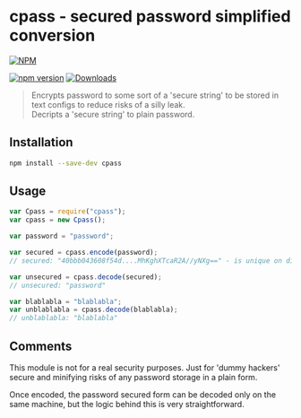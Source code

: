# cpass - secured password simplified conversion

[![NPM](https://nodei.co/npm/cpass.png?mini=true&downloads=true&downloadRank=true&stars=true)](https://nodei.co/npm/cpass/)

[![npm version](https://badge.fury.io/js/cpass.svg)](https://badge.fury.io/js/cpass)
[![Downloads](https://img.shields.io/npm/dm/cpass.svg)](https://www.npmjs.com/package/cpass)

> Encrypts password to some sort of a 'secure string' to be stored in text configs to reduce risks of a silly leak.<br>
Decripts a 'secure string' to plain password.


## Installation

```bash
npm install --save-dev cpass
```

## Usage

```javascript
var Cpass = require("cpass");
var cpass = new Cpass();

var password = "password";

var secured = cpass.encode(password);
// secured: "40bbb043608f54d....MhKghXTcaR2A//yNXg==" - is unique on different machines

var unsecured = cpass.decode(secured);
// unsecured: "password"

var blablabla = "blablabla";
var unblablabla = cpass.decode(blablabla);
// unblablabla: "blablabla"
```

## Comments

This module is not for a real security purposes. Just for 'dummy hackers' secure and minifying risks of any password storage in a plain form.

Once encoded, the password secured form can be decoded only on the same machine, but the logic behind this is very straightforward.